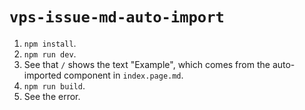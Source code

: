 # `vps-issue-md-auto-import`

1. `npm install`.
2. `npm run dev`.
3. See that `/` shows the text "Example", which comes from the auto-imported component in `index.page.md`.
4. `npm run build`.
5. See the error.
